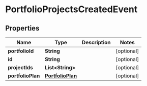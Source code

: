 
# PortfolioProjectsCreatedEvent

## Properties
Name | Type | Description | Notes
------------ | ------------- | ------------- | -------------
**portfolioId** | **String** |  |  [optional]
**id** | **String** |  |  [optional]
**projectIds** | **List&lt;String&gt;** |  |  [optional]
**portfolioPlan** | [**PortfolioPlan**](PortfolioPlan.md) |  |  [optional]



